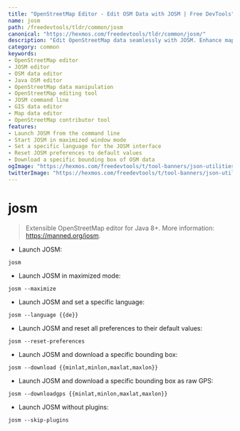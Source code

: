 ```yaml
---
title: "OpenStreetMap Editor - Edit OSM Data with JOSM | Free DevTools"
name: josm
path: /freedevtools/tldr/common/josm
canonical: "https://hexmos.com/freedevtools/tldr/common/josm/"
description: "Edit OpenStreetMap data seamlessly with JOSM. Enhance maps, correct errors, and contribute to the OSM community. Free online tool, no registration required."
category: common
keywords:
- OpenStreetMap editor
- JOSM editor
- OSM data editor
- Java OSM editor
- OpenStreetMap data manipulation
- OpenStreetMap editing tool
- JOSM command line
- GIS data editor
- Map data editor
- OpenStreetMap contributor tool
features:
- Launch JOSM from the command line
- Start JOSM in maximized window mode
- Set a specific language for the JOSM interface
- Reset JOSM preferences to default values
- Download a specific bounding box of OSM data
ogImage: "https://hexmos.com/freedevtools/t/tool-banners/json-utilities-banner.png"
twitterImage: "https://hexmos.com/freedevtools/t/tool-banners/json-utilities-banner.png"
---
```


# josm

> Extensible OpenStreetMap editor for Java 8+.
> More information: <https://manned.org/josm>.

- Launch JOSM:

`josm`

- Launch JOSM in maximized mode:

`josm --maximize`

- Launch JOSM and set a specific language:

`josm --language {{de}}`

- Launch JOSM and reset all preferences to their default values:

`josm --reset-preferences`

- Launch JOSM and download a specific bounding box:

`josm --download {{minlat,minlon,maxlat,maxlon}}`

- Launch JOSM and download a specific bounding box as raw GPS:

`josm --downloadgps {{minlat,minlon,maxlat,maxlon}}`

- Launch JOSM without plugins:

`josm --skip-plugins`
